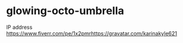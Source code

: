# glowing-octo-umbrella
IP address 
https://www.fiverr.com/pe/1x2pmrhttps://gravatar.com/karinakyle621
